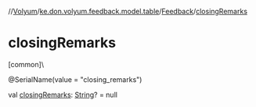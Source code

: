 //[Volyum](../../../index.md)/[ke.don.volyum.feedback.model.table](../index.md)/[Feedback](index.md)/[closingRemarks](closing-remarks.md)

# closingRemarks

[common]\

@SerialName(value = &quot;closing_remarks&quot;)

val [closingRemarks](closing-remarks.md): [String](https://kotlinlang.org/api/core/kotlin-stdlib/kotlin/-string/index.html)? = null
